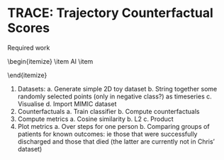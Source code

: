 # TRACE: Trajectory Counterfactual Scores

Required work

\begin{itemize}
    \item AI
    \item

\end{itemize}

1.	Datasets:
a.	Generate simple 2D toy dataset
b.	String together some randomly selected points (only in negative class?) as timeseries
c.	Visualise
d.	Import MIMIC dataset
2.	Counterfactuals
a.	Train classifier
b.	Compute counterfactuals
3.	Compute metrics
a.	Cosine similarity
b.	L2
c.	Product
4.	Plot metrics
a.	Over steps for one person
b.	Comparing groups of patients for known outcomes: ie those that were successfully discharged and those that died (the latter are currently not in Chris’ dataset)
